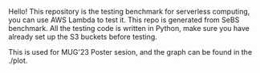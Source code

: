 Hello! This repository is the testing benchmark for serverless computing, you can use AWS Lambda to test it. This repo is generated from 
SeBS benchmark. All the testing code is written in Python, make sure you have already set up the S3 buckets before testing.

This is used for MUG'23 Poster sesion, and the graph can be found in the ./plot.

